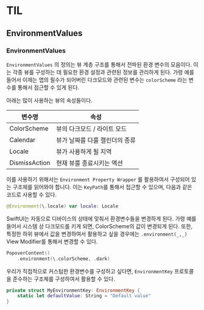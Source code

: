 # TIL
## EnvironmentValues

### EnvironmentValues
`EnvironmentValues` 의 정의는 뷰 계층 구조를 통해서 전파된 환경 변수의 모음이다. 이는 각종 뷰를 구성하는 데 필요한 환경 설정과 관련된 정보를 관리하게 된다. 가령 예를 들어서 이제는 앱의 필수가 되어버린 다크모드와 관련된 변수는 `colorScheme` 라는 변수를 통해서 접근할 수 있게 된다.

아래는 많이 사용하는 뷰의 속성들이다.

| 변수명 | 속성 |
| ---- | -- |
| ColorScheme | 뷰의 다크모드 / 라이트 모드 |
| Calendar | 뷰가 날짜를 다룰 캘린더의 종류 |
| Locale | 뷰가 사용하게 될 지역 |
| DismissAction | 현재 뷰를 종료시키는 액션 |

이를 사용하기 위해서는 `Environment Property Wrapper` 를 활용하여서 구성되어 있는 구조체를 읽어와야 합니다. 이는 `KeyPath`를 통해서 접근할 수 있으며, 다음과 같은 코드로 사용할 수 있다.

```Swift
@Environment(\.locale) var locale: Locale
```

SwiftUI는 자동으로 디바이스의 상태에 맞춰서 환경변수들을 변경하게 된다. 가령 예를 들어서 시스템 상 다크모드를 키게 되면, ColorScheme의 값이 변경되게 된다. 또한, 특정한 하위 뷰에서 값을 변경하여서 활용하고 싶을 경우에는 `.environment(_,_)` View Modifier를 통해서 변경할 수 있다.

```Swift
PopoverContent()
    .environment(\.colorScheme, .dark)
```

우리가 직접적으로 커스텀한 환경변수를 구성하고 싶다면, `EnvironmentKey` 프로토콜을 준수하는 구조체를 구성하여서 활용할 수 있다.

```Swift
private struct MyEnvironmentKey: EnvironmentKey {
    static let defaultValue: String = "Default value"
}
```
